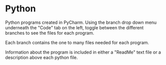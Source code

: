 # Python
Python programs created in PyCharm.
Using the branch drop down menu underneath the "Code" tab on the left, toggle between the different branches to see the files for each program.

Each branch contains the one to many files needed for each program. 

Information about the program is included in either a "ReadMe" text file or a description above each python file. 
